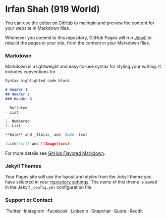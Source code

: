 # Irfan Shah (919 World)

You can use the [editor on GitHub](https://github.com/IRFANSHAH919/irfanshah919.github.io/edit/main/index.md) to maintain and preview the content for your website in Markdown files.

Whenever you commit to this repository, GitHub Pages will run [Jekyll](https://jekyllrb.com/) to rebuild the pages in your site, from the content in your Markdown files.

### Markdown

Markdown is a lightweight and easy-to-use syntax for styling your writing. It includes conventions for

```markdown
Syntax highlighted code block

# Header 1
## Header 2
### Header 3

- Bulleted
- List

1. Numbered
2. List

**Bold** and _Italic_ and `Code` text

[Link](url) and ![Image](src)
```

For more details see [GitHub Flavored Markdown](https://guides.github.com/features/mastering-markdown/).

### Jekyll Themes

Your Pages site will use the layout and styles from the Jekyll theme you have selected in your [repository settings](https://github.com/IRFANSHAH919/irfanshah919.github.io/settings/pages). The name of this theme is saved in the Jekyll `_config.yml` configuration file.

### Support or Contact

`Twitter 
-Instagram
-Facebook
-LinkedIn
-Snapchat
-Quora
-Reddit
